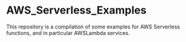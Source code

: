 
# AWS_Serverless_Examples

This repository is a compilation of some examples for AWS Serverless functions, and in particular AWSLambda services.
